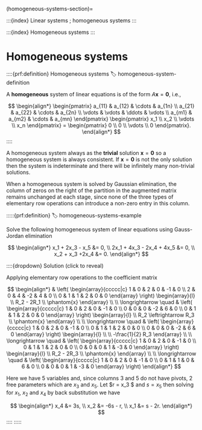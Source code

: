 (homogeneous-systems-section)=

:::{index} Linear systems ; homogeneous systems
:::

:::{index} Homogeneous systems
:::

# Homogeneous systems

::::{prf:definition} Homogeneous systems
:label: homogeneous-system-definition

A **homogeneous** system of linear equations is of the form $A\mathbf{x} = \mathbf{0}$, i.e.,

$$ \begin{align*}
    \begin{pmatrix}
        a_{11} & a_{12} & \cdots & a_{1n} \\
        a_{21} & a_{22} & \cdots & a_{2n} \\
        \vdots & \vdots & \ddots & \vdots \\
        a_{m1} & a_{m2} & \cdots & a_{mn}
    \end{pmatrix}
    \begin{pmatrix} x_1 \\ x_2 \\ \vdots \\ x_n \end{pmatrix} = 
    \begin{pmatrix} 0 \\ 0 \\ \vdots \\ 0 \end{pmatrix}.
\end{align*} $$
::::

A homogeneous system always as the **trivial** solution $\mathbf{x} = \mathbf{0}$ so a homogeneous system is always consistent. If $\mathbf{x} = \mathbf{0}$ is not the only solution then the system is indeterminate and there will be infinitely many non-trivial solutions.

When a homogeneous system is solved by Gaussian elimination, the column of zeros on the right of the partition in the augmented matrix remains unchanged at each stage, since none of the three types of elementary row operations can introduce a non-zero entry in this column.

:::::{prf:definition}
:label: homogeneous-systems-example

Solve the following homogeneous system of linear equations using Gauss-Jordan elimination

$$ \begin{align*}
    x_1 + 2x_3 - x_5 &= 0, \\
    2x_1 + 4x_3 - 2x_4 + 4x_5 &= 0, \\
    x_2 + x_3 +2x_4 &= 0.
\end{align*} $$

::::{dropdown} Solution (click to reveal)

Applying elementary row operations to the coefficient matrix

$$ \begin{align*}
    & \left( \begin{array}{ccccc|c}
        1 & 0 & 2 & 0 & -1 & 0 \\
        2 & 0 & 4 & -2 & 4 & 0 \\
        0 & 1 & 1 & 2 & 0 & 0
    \end{array} \right)
    \begin{array}{l} \\ R_2 - 2R_1 \\ \phantom{x} \end{array} \\ \\
    \longrightarrow \quad &
    \left( \begin{array}{ccccc|c}
        1 & 0 & 2 & 0 & -1 & 0 \\
        0 & 0 & 0 & -2 & 6 & 0 \\
        0 & 1 & 1 & 2 & 0 & 0
    \end{array} \right)
    \begin{array}{l} \\ R_2 \leftrightarrow R_3 \\ \phantom{x} \end{array} \\ \\
    \longrightarrow \quad &
    \left( \begin{array}{ccccc|c}
        1 & 0 & 2 & 0 & -1 & 0 \\
        0 & 1 & 1 & 2 & 0 & 0 \\
        0 & 0 & 0 & -2 & 6 & 0
    \end{array} \right)
    \begin{array}{l} \\ \\ -\frac{1}{2} R_3 \end{array} \\ \\
    \longrightarrow \quad &
    \left( \begin{array}{ccccc|c}
        1 & 0 & 2 & 0 & -1 & 0 \\
        0 & 1 & 1 & 2 & 0 & 0 \\
        0 & 0 & 0 & 1 & -3 & 0
    \end{array} \right)
    \begin{array}{l} \\ R_2 - 2R_3 \\ \phantom{x} \end{array} \\ \\
    \longrightarrow \quad &
    \left( \begin{array}{ccccc|c}
        1 & 0 & 2 & 0 & -1 & 0 \\
        0 & 1 & 1 & 0 & 6 & 0 \\
        0 & 0 & 0 & 1 & -3 & 0
    \end{array} \right)
\end{align*} $$

Here we have 5 variables and, since columns 3 and 5 do not have pivots, 2 free parameters which are $x_3$ and $x_5$. Let $r = x_3 $ and $s = x_5$ then solving for $x_1$, $x_2$ and $x_4$ by back substitution we have

$$ \begin{align*}
    x_4 &= 3s, \\
    x_2 &= -6s - r, \\
    x_1 &= s - 2r.
\end{align*} $$
::::
:::::
